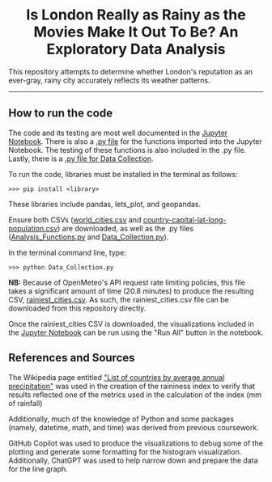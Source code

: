# <center>Is London Really as Rainy as the Movies Make It Out To Be? An Exploratory Data Analysis</center> 
This repository attempts to determine whether London's reputation as an ever-gray, rainy city accurately reflects its weather patterns.

***

## How to run the code
The code and its testing are most well documented in the [Jupyter Notebook](https://github.com/lse-ds105/ds105a-2024-w06-summative-mjae-1616/blob/main/Weather_Data_Processing.ipynb). There is also a [.py file](https://github.com/lse-ds105/ds105a-2024-w06-summative-mjae-1616/blob/main/Analysis_Functions.py) for the functions imported into the Jupyter Notebook. The testing of these functions is also included in the .py file. Lastly, there is a [.py file for Data Collection](https://github.com/lse-ds105/ds105a-2024-w06-summative-mjae-1616/blob/main/Data_Collection.py).

To run the code, libraries must be installed in the terminal as follows:

```
>>> pip install <library>
```

These libraries include pandas, lets_plot, and geopandas.

Ensure both CSVs ([world_cities.csv](https://github.com/lse-ds105/ds105a-2024-w06-summative-mjae-1616/blob/main/world_cities.csv) and [country-capital-lat-long-population.csv](https://github.com/lse-ds105/ds105a-2024-w06-summative-mjae-1616/blob/main/country-capital-lat-long-population.csv)) are downloaded, as well as the .py files ([Analysis_Functions.py](https://github.com/lse-ds105/ds105a-2024-w06-summative-mjae-1616/blob/main/Analysis_Functions.py) and [Data_Collection.py](https://github.com/lse-ds105/ds105a-2024-w06-summative-mjae-1616/blob/main/Data_Collection.py)).

In the terminal command line, type:

```
>>> python Data_Collection.py
```

**NB:** Because of OpenMeteo's API request rate limiting policies, this file takes a significant amount of time (20.8 minutes) to produce the resulting CSV, [rainiest_cities.csv](https://github.com/lse-ds105/ds105a-2024-w06-summative-mjae-1616/blob/main/rainiest_cities.csv). As such, the rainiest_cities.csv file can be downloaded from this repository directly.

Once the rainiest_cities CSV is downloaded, the visualizations included in the [Jupyter Notebook](https://github.com/lse-ds105/ds105a-2024-w06-summative-mjae-1616/blob/main/Weather_Data_Processing.ipynb) can be run using the "Run All" button in the notebook.

## References and Sources
The Wikipedia page entitled ["List of countries by average annual precipitation"](https://en.wikipedia.org/wiki/List_of_countries_by_average_annual_precipitation) was used in the creation of the raininess index to verify that results reflected one of the metrics used in the calculation of the index (mm of rainfall)

Additionally, much of the knowledge of Python and some packages (namely, datetime, math, and time) was derived from previous coursework.

GitHub Copilot was used to produce the visualizations to debug some of the plotting and generate some formatting for the histogram visualization. Additionally, ChatGPT was used to help narrow down and prepare the data for the line graph.
